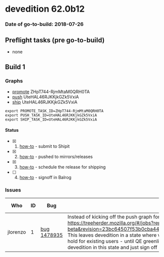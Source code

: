 # devedition 62.0b12

### Date of go-to-build: 2018-07-26

## Preflight tasks (pre go-to-build)
- none

## Build 1  

### Graphs
* [promote](https://tools.taskcluster.net/push-inspector/#/ZHpT744-RjmMtaM0QRH0TA) ZHpT744-RjmMtaM0QRH0TA
* [push](https://tools.taskcluster.net/push-inspector/#/UteHAL46RJKKjkGZk5VxiA) UteHAL46RJKKjkGZk5VxiA
* [ship](https://tools.taskcluster.net/push-inspector/#/UteHAL46RJKKjkGZk5VxiA) UteHAL46RJKKjkGZk5VxiA
```
export PROMOTE_TASK_ID=ZHpT744-RjmMtaM0QRH0TA
export PUSH_TASK_ID=UteHAL46RJKKjkGZk5VxiA
export SHIP_TASK_ID=UteHAL46RJKKjkGZk5VxiA
```


#### Status
- [x] 1.  [how-to](https://wiki.mozilla.org/Release:Release_Automation_on_Mercurial:Starting_a_Release#Submit_to_Ship_It)  - submit to Shipit
- [x] 2.  [how-to](https://github.com/mozilla-releng/releasewarrior-2.0/blob/master/docs/release-promotion/desktop/howto.md#push-artifacts-to-releases-directory)  - pushed to mirrors/releases
- [x] 3.  [how-to](https://github.com/mozilla-releng/releasewarrior-2.0/blob/master/docs/release-promotion/desktop/howto.md#ship-the-release)  - schedule the release for shipping
- [ ] 4.  [how-to](https://github.com/mozilla-releng/releasewarrior-2.0/blob/master/docs/release-promotion/desktop/howto.md#obtain-sign-offs-for-changes)  - signoff in Balrog

### Issues
| Who                 | ID               | Bug                                                                 | Description                | Resolved                | Future Threat                |
| ------------------- | ---------------- | ------------------------------------------------------------------- | -------------------------- | ----------------------- | ---------------------------- |
| jlorenzo  | 1 | [bug 1478935](https://bugzil.la/1478935)        | Instead of kicking off the push graph for devedition 62.0b12, the ship one was started https://treeherder.mozilla.org/#/jobs?repo=mozilla-beta&revision=23bc64507f53b0cba44c72f72539716adcf02d68&selectedJob=190452585. This leaves devedition in a state where we let new users install b12, but updates are still on hold for existing users - until QE greenlights the build. :jcristau from relman was okay to let devedition in this state and just sign off balrog when the build is done | False | True |

